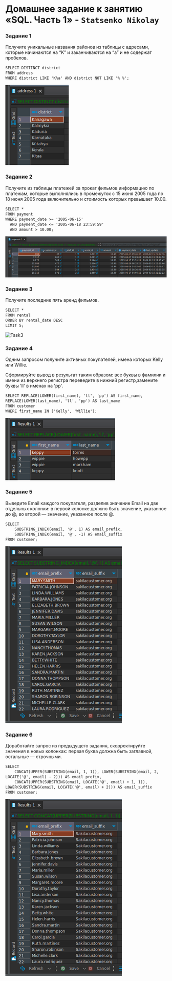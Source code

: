# Домашнее задание к занятию «SQL. Часть 1» - `Statsenko Nikolay`

### Задание 1

Получите уникальные названия районов из таблицы с адресами, которые начинаются на “K” и заканчиваются на “a” и не содержат пробелов.

```
SELECT DISTINCT district
FROM address
WHERE district LIKE 'K%a' AND district NOT LIKE '% %';
```
![Task1](https://raw.githubusercontent.com/Pookson/sys-pattern-homework/main/img/12.3/sql1_task1.png)

### Задание 2

Получите из таблицы платежей за прокат фильмов информацию по платежам, которые выполнялись в промежуток с 15 июня 2005 года по 18 июня 2005 года включительно и стоимость которых превышает 10.00.

```
SELECT *
FROM payment
WHERE payment_date >= '2005-06-15'
  AND payment_date <= '2005-06-18 23:59:59'
  AND amount > 10.00;
```
![Task2](https://raw.githubusercontent.com/Pookson/sys-pattern-homework/main/img/12.3/sql1_task2.png)

### Задание 3

Получите последние пять аренд фильмов.

```
SELECT *
FROM rental
ORDER BY rental_date DESC
LIMIT 5;
```
![Task3]()

### Задание 4

Одним запросом получите активных покупателей, имена которых Kelly или Willie.

Сформируйте вывод в результат таким образом: все буквы в фамилии и имени из верхнего регистра переведите в нижний регистр,замените буквы 'll' в именах на 'pp'.
    
```
SELECT REPLACE(LOWER(first_name), 'll', 'pp') AS first_name, REPLACE(LOWER(last_name), 'll', 'pp') AS last_name
FROM customer
WHERE first_name IN ('Kelly', 'Willie');
```

![Task4](https://raw.githubusercontent.com/Pookson/sys-pattern-homework/main/img/12.3/sql1_task4.png)

### Задание 5

Выведите Email каждого покупателя, разделив значение Email на две отдельных колонки: в первой колонке должно быть значение, указанное до @, во второй — значение, указанное после @.

```
SELECT
    SUBSTRING_INDEX(email, '@', 1) AS email_prefix,
    SUBSTRING_INDEX(email, '@', -1) AS email_suffix
FROM customer;
```

![Task5](https://raw.githubusercontent.com/Pookson/sys-pattern-homework/main/img/12.3/sql1_task5.png)

### Задание 6

Доработайте запрос из предыдущего задания, скорректируйте значения в новых колонках: первая буква должна быть заглавной, остальные — строчными.

```
SELECT
    CONCAT(UPPER(SUBSTRING(email, 1, 1)), LOWER(SUBSTRING(email, 2, LOCATE('@', email) - 2))) AS email_prefix,
    CONCAT(UPPER(SUBSTRING(email, LOCATE('@', email) + 1, 1)), LOWER(SUBSTRING(email, LOCATE('@', email) + 2))) AS email_suffix
FROM customer;
```

![Task6](https://raw.githubusercontent.com/Pookson/sys-pattern-homework/main/img/12.3/sql1_task6.png)




